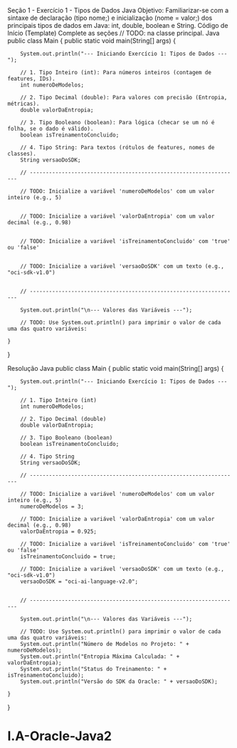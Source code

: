 Seção 1 - Exercício 1 - Tipos de Dados Java
Objetivo:
Familiarizar-se com a sintaxe de declaração (tipo nome;) e inicialização (nome = valor;) dos principais tipos de dados em Java: int, double, boolean e String.
Código de Início (Template)
Complete as seções // TODO: na classe principal.
Java
public class Main {
    public static void main(String[] args) {
        
        System.out.println("--- Iniciando Exercício 1: Tipos de Dados ---");
        
        // 1. Tipo Inteiro (int): Para números inteiros (contagem de features, IDs).
        int numeroDeModelos;
        
        // 2. Tipo Decimal (double): Para valores com precisão (Entropia, métricas).
        double valorDaEntropia; 
        
        // 3. Tipo Booleano (boolean): Para lógica (checar se um nó é folha, se o dado é válido).
        boolean isTreinamentoConcluido; 
        
        // 4. Tipo String: Para textos (rótulos de features, nomes de classes).
        String versaoDoSDK; 
        
        // ------------------------------------------------------------------
        
        // TODO: Inicialize a variável 'numeroDeModelos' com um valor inteiro (e.g., 5)
        
        
        // TODO: Inicialize a variável 'valorDaEntropia' com um valor decimal (e.g., 0.98)
        
        
        // TODO: Inicialize a variável 'isTreinamentoConcluido' com 'true' ou 'false'
        
        
        // TODO: Inicialize a variável 'versaoDoSDK' com um texto (e.g., "oci-sdk-v1.0")
        
        
        // ------------------------------------------------------------------
        
        System.out.println("\n--- Valores das Variáveis ---");
        
        // TODO: Use System.out.println() para imprimir o valor de cada uma das quatro variáveis:   
        
    }
}

Resolução
Java
public class Main {
    public static void main(String[] args) {
        
        System.out.println("--- Iniciando Exercício 1: Tipos de Dados ---");
        
        // 1. Tipo Inteiro (int)
        int numeroDeModelos;
        
        // 2. Tipo Decimal (double)
        double valorDaEntropia; 
        
        // 3. Tipo Booleano (boolean)
        boolean isTreinamentoConcluido; 
        
        // 4. Tipo String
        String versaoDoSDK; 
        
        // ------------------------------------------------------------------
        
        // TODO: Inicialize a variável 'numeroDeModelos' com um valor inteiro (e.g., 5)
        numeroDeModelos = 3;
        
        // TODO: Inicialize a variável 'valorDaEntropia' com um valor decimal (e.g., 0.98)
        valorDaEntropia = 0.925; 
        
        // TODO: Inicialize a variável 'isTreinamentoConcluido' com 'true' ou 'false'
        isTreinamentoConcluido = true; 
        
        // TODO: Inicialize a variável 'versaoDoSDK' com um texto (e.g., "oci-sdk-v1.0")
        versaoDoSDK = "oci-ai-language-v2.0";
        
        
        // ------------------------------------------------------------------
        
        System.out.println("\n--- Valores das Variáveis ---");
        
        // TODO: Use System.out.println() para imprimir o valor de cada uma das quatro variáveis:
        System.out.println("Número de Modelos no Projeto: " + numeroDeModelos);
        System.out.println("Entropia Máxima Calculada: " + valorDaEntropia);
        System.out.println("Status do Treinamento: " + isTreinamentoConcluido);
        System.out.println("Versão do SDK da Oracle: " + versaoDoSDK);
        
    }
}
# I.A-Oracle-Java2
